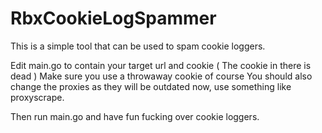 # RbxCookieLogSpammer

This is a simple tool that can be used to spam cookie loggers.

Edit main.go to contain your target url and cookie ( The cookie in there is dead )
Make sure you use a throwaway cookie of course
You should also change the proxies as they will be outdated now, use something like proxyscrape.

Then run main.go and have fun fucking over cookie loggers.
